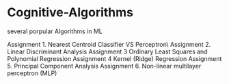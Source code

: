 # Cognitive-Algorithms
several porpular Algorithms in ML

Assignment 1. Nearest Centroid Classifier VS Perceptron\\
Assignment 2. Linear Discriminant Analysis 
Assignment 3  Ordinary Least Squares and Polynomial Regression
Assignment 4  Kernel (Ridge) Regression
Assignment 5. Principal Component Analysis
Assignment 6. Non-linear multilayer perceptron (MLP)
